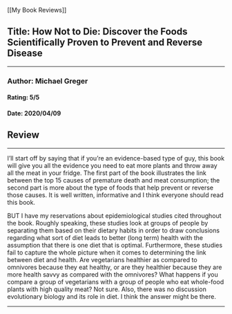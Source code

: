 [[My Book Reviews]]

 
 ## Title: How Not to Die: Discover the Foods Scientifically Proven to Prevent and Reverse Disease
 ---
 ### Author: Michael Greger
 #### Rating: 5/5
 #### Date: 2020/04/09


 ## Review
 ---
 I’ll start off by saying that if you’re an evidence-based type of guy, this book will give you all the evidence you need to eat more plants and throw away all the meat in your fridge. The first part of the book illustrates the link between the top 15 causes of premature death and meat consumption; the second part is more about the type of foods that help prevent or reverse those causes. It is well written, informative and I think everyone should read this book.   
  
BUT I have my reservations about epidemiological studies cited throughout the book. Roughly speaking, these studies look at groups of people by separating them based on their dietary habits in order to draw conclusions regarding what sort of diet leads to better (long term) health with the assumption that there is one diet that is optimal. Furthermore, these studies fail to capture the whole picture when it comes to determining the link between diet and health. Are vegetarians healthier as compared to omnivores because they eat healthy, or are they healthier because they are more health savvy as compared with the omnivores? What happens if you compare a group of vegetarians with a group of people who eat whole-food plants with high quality meat? Not sure. Also, there was no discussion evolutionary biology and its role in diet. I think the answer might be there.  




 ---
 